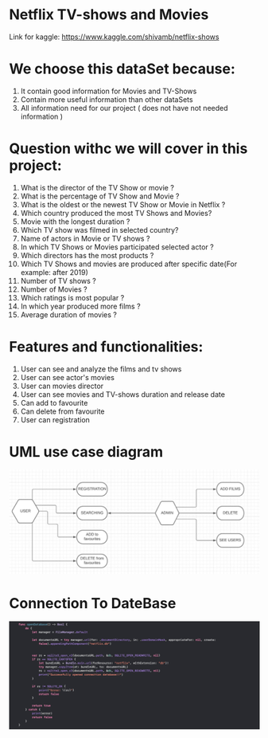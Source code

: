 # Netflix TV-shows and Movies

Link for kaggle:
https://www.kaggle.com/shivamb/netflix-shows

# We choose this dataSet because:
1. It contain good information for Movies and TV-Shows
2. Contain more useful information than other dataSets
3. All information need for our project ( does not have not needed information )

# Question withc we will cover in this project:
1. What is the director of the TV Show or movie ?
2. What is the percentage of TV Show and Movie ?
3. What is the oldest or the newest TV Show or Movie in Netflix ?
4. Which country produced the most TV Shows and Movies?
5. Movie with the longest duration  ?
6. Which TV show was filmed in selected country?
7. Name of actors in Movie or TV shows ?
8. In which TV Shows or Movies participated selected actor ?
9. Which directors has the most products ?
10. Which TV Shows and movies are produced after specific date(For example: after 2019)
11. Number of TV shows ?
12. Number of Movies ?
13. Which ratings is most popular ?
14. In which year produced more films ?
15. Average duration of movies ?

# Features and functionalities:
1. User can see and analyze the films and tv shows
2. User can see actor's movies
3. User can movies director
4. User can see movies and TV-shows duration and release date
5. Can add to favourite
6. Can delete from favourite
7. User can registration

# UML use case diagram
![plot](./ShyngysAndHisFriends-UseCase-UML.png)

# Connection To DateBase
![plot](./ConnectionToDataBase.png)
